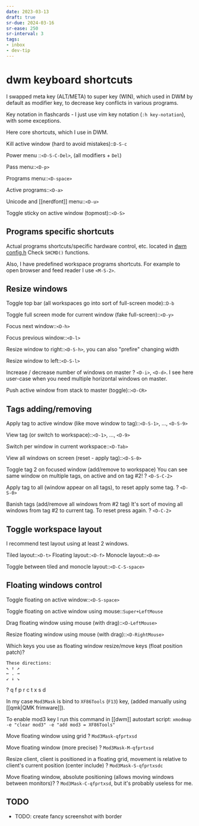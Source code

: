 ```yaml
---
date: 2023-03-13
draft: true
sr-due: 2024-03-16
sr-ease: 250
sr-interval: 3
tags:
- inbox
- dev-tip
---
```


# dwm keyboard shortcuts

I swapped meta key (ALT/META) to super key (WIN), which used in DWM by default
as modifier key, to decrease key conflicts in various programs.

Key notation in flashcards - I just use vim key notation (`:h key-notation`),
with some exceptions.

Here core shortcuts, which I use in DWM.

Kill active window (hard to avoid mistakes)::`D-S-c`

Power menu ::`<D-S-C-Del>`, (all modifiers + `Del`)

Pass menu::`<D-p>`

Programs menu::`<D-space>`

Active programs::`<D-a>`

Unicode and [[nerdfont]] menu::`<D-u>`

Toggle sticky on active window (topmost)::`<D-S>`

## Programs specific shortcuts

Actual programs shortcuts/specific hardware control, etc. located in
[dwm config.h](file:///home/inom/Projects/suckless/dwm-flexipatch/config.h)
Check `SHCMD()` functions.

Also, I have predefined workspace programs shortcuts. For example to open
browser and feed reader I use `<M-S-2>`.

## Resize windows

Toggle top bar (all workspaces go into sort of full-screen mode)::`D-b`

Toggle full screen mode for current window (fake full-screen)::`<D-y>`

Focus next window::`<D-h>`

Focus previous window::`<D-l>`

Resize window to right::`<D-S-h>`, you can also "prefire" changing width

Resize window to left::`<D-S-l>`

Increase / decrease number of windows on master
?
`<D-i>`, `<D-d>`. I see here user-case when you need multiple horizontal windows
on master.

Push active window from stack to master (toggle)::`<D-CR>`

## Tags adding/removing

Apply tag to active window (like move window to tag)::`<D-S-1>`, ..., `<D-S-9>`

View tag (or switch to workspace)::`<D-1>`, ..., `<D-9>`

Switch per window in current workspace::`<D-Tab>`

View all windows on screen (reset - apply tag)::`<D-S-0>`

Toggle tag 2 on focused window (add/remove to workspace)
You can see same window on multiple tags, on active and on tag #2!
?
`<D-S-C-2>`

Apply tag to all (window appear on all tags), to reset apply some tag.
?
`<D-S-0>`

Banish tags (add/remove all windows from #2 tag)
It's sort of moving all windows from tag #2 to current tag. To reset press
again.
?
`<D-C-2>`

## Toggle workspace layout

I recommend test layout using at least 2 windows.

Tiled layout::`<D-t>`
Floating layout::`<D-f>`
Monocle layout::`<D-m>`

Toggle between tiled and monocle layout::`<D-C-S-space>`

## Floating windows control

Toggle floating on active window::`<D-S-space>`

Toggle floating on active window using mouse::`Super+LeftMouse`

Drag floating window using mouse (with drag)::`<D-LeftMouse>`

Resize floating window using mouse (with drag)::`<D-RightMouse>`

Which keys you use as floating window resize/move keys (float position patch)?
```
These directions:
↖ ↑ ↗
← . →
↙ ↓ ↘
```
?
q f p
r c t
x s d

In my case `Mod3Mask` is bind to `XF86Tools` (`F13`) key, (added manually using
[[qmk|QMK frimware]]).

To enable mod3 key I run this command in [[dwm]] autostart script:
`xmodmap -e "clear mod3" -e "add mod3 = XF86Tools"`

Move floating window using grid
?
`Mod3Mask-qfprtxsd`

Move floating window (more precise)
?
`Mod3Mask-M-qfprtxsd`

Resize client, client is positioned in a floating grid, movement is relative to
client's current position (center include)
?
`Mod3Mask-S-qfprtxsdc`

Move floating window, absolute positioning (allows moving windows between
monitors)?
?
`Mod3Mask-C-qfprtxsd`, but it's probably useless for me.


## TODO

- TODO: create fancy screenshot with border
